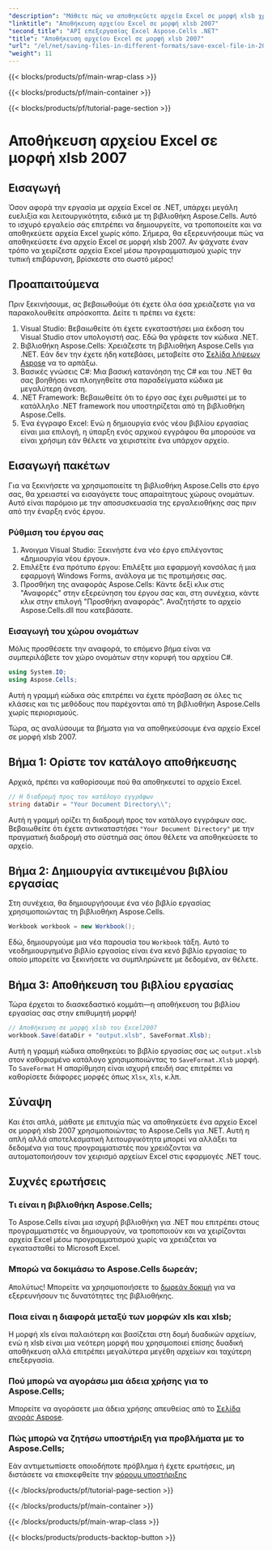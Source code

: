 ```yaml
---
"description": "Μάθετε πώς να αποθηκεύετε αρχεία Excel σε μορφή xlsb χρησιμοποιώντας το Aspose.Cells για .NET! Σας περιμένει ένας αναλυτικός οδηγός με πρακτικά παραδείγματα."
"linktitle": "Αποθήκευση αρχείου Excel σε μορφή xlsb 2007"
"second_title": "API επεξεργασίας Excel Aspose.Cells .NET"
"title": "Αποθήκευση αρχείου Excel σε μορφή xlsb 2007"
"url": "/el/net/saving-files-in-different-formats/save-excel-file-in-2007-xlsb-format/"
"weight": 11
---
```


{{< blocks/products/pf/main-wrap-class >}}

{{< blocks/products/pf/main-container >}}

{{< blocks/products/pf/tutorial-page-section >}}

# Αποθήκευση αρχείου Excel σε μορφή xlsb 2007

## Εισαγωγή
Όσον αφορά την εργασία με αρχεία Excel σε .NET, υπάρχει μεγάλη ευελιξία και λειτουργικότητα, ειδικά με τη βιβλιοθήκη Aspose.Cells. Αυτό το ισχυρό εργαλείο σάς επιτρέπει να δημιουργείτε, να τροποποιείτε και να αποθηκεύετε αρχεία Excel χωρίς κόπο. Σήμερα, θα εξερευνήσουμε πώς να αποθηκεύσετε ένα αρχείο Excel σε μορφή xlsb 2007. Αν ψάχνατε έναν τρόπο να χειρίζεστε αρχεία Excel μέσω προγραμματισμού χωρίς την τυπική επιβάρυνση, βρίσκεστε στο σωστό μέρος! 
## Προαπαιτούμενα
Πριν ξεκινήσουμε, ας βεβαιωθούμε ότι έχετε όλα όσα χρειάζεστε για να παρακολουθείτε απρόσκοπτα. Δείτε τι πρέπει να έχετε:
1. Visual Studio: Βεβαιωθείτε ότι έχετε εγκαταστήσει μια έκδοση του Visual Studio στον υπολογιστή σας. Εδώ θα γράφετε τον κώδικα .NET. 
2. Βιβλιοθήκη Aspose.Cells: Χρειάζεστε τη βιβλιοθήκη Aspose.Cells για .NET. Εάν δεν την έχετε ήδη κατεβάσει, μεταβείτε στο [Σελίδα λήψεων Aspose](https://releases.aspose.com/cells/net/) να το αρπάξω. 
3. Βασικές γνώσεις C#: Μια βασική κατανόηση της C# και του .NET θα σας βοηθήσει να πλοηγηθείτε στα παραδείγματα κώδικα με μεγαλύτερη άνεση.
4. .NET Framework: Βεβαιωθείτε ότι το έργο σας έχει ρυθμιστεί με το κατάλληλο .NET framework που υποστηρίζεται από τη βιβλιοθήκη Aspose.Cells.
5. Ένα έγγραφο Excel: Ενώ η δημιουργία ενός νέου βιβλίου εργασίας είναι μια επιλογή, η ύπαρξη ενός αρχικού εγγράφου θα μπορούσε να είναι χρήσιμη εάν θέλετε να χειριστείτε ένα υπάρχον αρχείο.
## Εισαγωγή πακέτων
Για να ξεκινήσετε να χρησιμοποιείτε τη βιβλιοθήκη Aspose.Cells στο έργο σας, θα χρειαστεί να εισαγάγετε τους απαραίτητους χώρους ονομάτων. Αυτό είναι παρόμοιο με την αποσυσκευασία της εργαλειοθήκης σας πριν από την έναρξη ενός έργου.
### Ρύθμιση του έργου σας
1. Άνοιγμα Visual Studio: Ξεκινήστε ένα νέο έργο επιλέγοντας «Δημιουργία νέου έργου». 
2. Επιλέξτε ένα πρότυπο έργου: Επιλέξτε μια εφαρμογή κονσόλας ή μια εφαρμογή Windows Forms, ανάλογα με τις προτιμήσεις σας.
3. Προσθήκη της αναφοράς Aspose.Cells: Κάντε δεξί κλικ στις "Αναφορές" στην εξερεύνηση του έργου σας και, στη συνέχεια, κάντε κλικ στην επιλογή "Προσθήκη αναφοράς". Αναζητήστε το αρχείο Aspose.Cells.dll που κατεβάσατε.
### Εισαγωγή του χώρου ονομάτων
Μόλις προσθέσετε την αναφορά, το επόμενο βήμα είναι να συμπεριλάβετε τον χώρο ονομάτων στην κορυφή του αρχείου C#.
```csharp
using System.IO;
using Aspose.Cells;
```
Αυτή η γραμμή κώδικα σάς επιτρέπει να έχετε πρόσβαση σε όλες τις κλάσεις και τις μεθόδους που παρέχονται από τη βιβλιοθήκη Aspose.Cells χωρίς περιορισμούς.

Τώρα, ας αναλύσουμε τα βήματα για να αποθηκεύσουμε ένα αρχείο Excel σε μορφή xlsb 2007.
## Βήμα 1: Ορίστε τον κατάλογο αποθήκευσης
Αρχικά, πρέπει να καθορίσουμε πού θα αποθηκευτεί το αρχείο Excel.

```csharp
// Η διαδρομή προς τον κατάλογο εγγράφων
string dataDir = "Your Document Directory\\";
```
Αυτή η γραμμή ορίζει τη διαδρομή προς τον κατάλογο εγγράφων σας. Βεβαιωθείτε ότι έχετε αντικαταστήσει `"Your Document Directory"` με την πραγματική διαδρομή στο σύστημά σας όπου θέλετε να αποθηκεύσετε το αρχείο.
## Βήμα 2: Δημιουργία αντικειμένου βιβλίου εργασίας
Στη συνέχεια, θα δημιουργήσουμε ένα νέο βιβλίο εργασίας χρησιμοποιώντας τη βιβλιοθήκη Aspose.Cells.

```csharp
Workbook workbook = new Workbook();
```
Εδώ, δημιουργούμε μια νέα παρουσία του `Workbook` τάξη. Αυτό το νεοδημιουργημένο βιβλίο εργασίας είναι ένα κενό βιβλίο εργασίας το οποίο μπορείτε να ξεκινήσετε να συμπληρώνετε με δεδομένα, αν θέλετε.
## Βήμα 3: Αποθήκευση του βιβλίου εργασίας
Τώρα έρχεται το διασκεδαστικό κομμάτι—η αποθήκευση του βιβλίου εργασίας σας στην επιθυμητή μορφή!
```csharp
// Αποθήκευση σε μορφή xlsb του Excel2007
workbook.Save(dataDir + "output.xlsb", SaveFormat.Xlsb);
```
Αυτή η γραμμή κώδικα αποθηκεύει το βιβλίο εργασίας σας ως `output.xlsb` στον καθορισμένο κατάλογο χρησιμοποιώντας το `SaveFormat.Xlsb` μορφή. Το `SaveFormat` Η απαρίθμηση είναι ισχυρή επειδή σας επιτρέπει να καθορίσετε διάφορες μορφές όπως `Xlsx`, `Xls`, κ.λπ.
## Σύναψη
Και έτσι απλά, μάθατε με επιτυχία πώς να αποθηκεύετε ένα αρχείο Excel σε μορφή xlsb 2007 χρησιμοποιώντας το Aspose.Cells για .NET. Αυτή η απλή αλλά αποτελεσματική λειτουργικότητα μπορεί να αλλάξει τα δεδομένα για τους προγραμματιστές που χρειάζονται να αυτοματοποιήσουν τον χειρισμό αρχείων Excel στις εφαρμογές .NET τους.

## Συχνές ερωτήσεις
### Τι είναι η βιβλιοθήκη Aspose.Cells;
Το Aspose.Cells είναι μια ισχυρή βιβλιοθήκη για .NET που επιτρέπει στους προγραμματιστές να δημιουργούν, να τροποποιούν και να χειρίζονται αρχεία Excel μέσω προγραμματισμού χωρίς να χρειάζεται να εγκατασταθεί το Microsoft Excel.
### Μπορώ να δοκιμάσω το Aspose.Cells δωρεάν;
Απολύτως! Μπορείτε να χρησιμοποιήσετε το [δωρεάν δοκιμή](https://releases.aspose.com/) για να εξερευνήσουν τις δυνατότητες της βιβλιοθήκης.
### Ποια είναι η διαφορά μεταξύ των μορφών xls και xlsb;
Η μορφή xls είναι παλαιότερη και βασίζεται στη δομή δυαδικών αρχείων, ενώ η xlsb είναι μια νεότερη μορφή που χρησιμοποιεί επίσης δυαδική αποθήκευση αλλά επιτρέπει μεγαλύτερα μεγέθη αρχείων και ταχύτερη επεξεργασία.
### Πού μπορώ να αγοράσω μια άδεια χρήσης για το Aspose.Cells;
Μπορείτε να αγοράσετε μια άδεια χρήσης απευθείας από το [Σελίδα αγοράς Aspose](https://purchase.aspose.com/buy).
### Πώς μπορώ να ζητήσω υποστήριξη για προβλήματα με το Aspose.Cells;
Εάν αντιμετωπίσετε οποιοδήποτε πρόβλημα ή έχετε ερωτήσεις, μη διστάσετε να επισκεφθείτε την [φόρουμ υποστήριξης](https://forum.aspose.com/c/cells/9)

{{< /blocks/products/pf/tutorial-page-section >}}

{{< /blocks/products/pf/main-container >}}

{{< /blocks/products/pf/main-wrap-class >}}

{{< blocks/products/products-backtop-button >}}